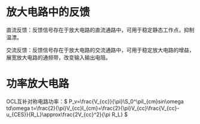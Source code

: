 # 放大电路中的反馈
直流反馈：反馈信号存在于放大电路的直流通路中，可用于稳定静态工作点，抑制温漂。

交流反馈：反馈信号存在于放大电路的交流通路中，可用于稳定放大电路的增益，展宽放大电路的通频带，改变输入输出电阻。

# 功率放大电路
OCL互补对称电路功率：$ P_v=\frac{V_{cc}}{\pi}\S_0^\piI_{cm}sin\omega td\omega t=\frac{2}{\pi}V_{cc}I_{cm}=\frac{2}{\pi}V_{cc}\frac{V_{cc}-u_{CES}}{R_L}\approx\frac{2V_{cc}^2}{\pi R_L} $